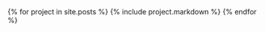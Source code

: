 <section class="prjs">
  {% for project in site.posts %}
    {% include project.markdown %}
  {% endfor %}
</section>

